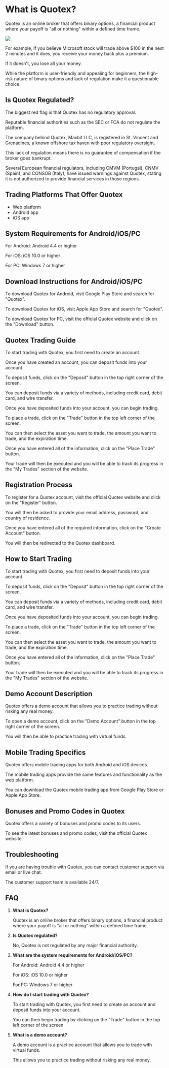 # What is Quotex?

Quotex is an online broker that offers binary options, a financial
product where your payoff is "all or nothing" within a defined
time frame.

[![](https://static.quotex.io/files/4_en/300_250.jpg)](https://traff.sbs/brokerqxlid)

For example, if you believe Microsoft stock will trade above \$100 in
the next 2 minutes and it does, you receive your money back plus a
premium.

If it doesn't, you lose all your money.

While the platform is user-friendly and appealing for beginners, the
high-risk nature of binary options and lack of regulation make it a
questionable choice.

## Is Quotex Regulated?

The biggest red flag is that Quotex has no regulatory approval.

Reputable financial authorities such as the SEC or FCA do not regulate
the platform.

The company behind Quotex, Maxbit LLC, is registered in St. Vincent and
Grenadines, a known offshore tax haven with poor regulatory oversight.

This lack of regulation means there is no guarantee of compensation if
the broker goes bankrupt.

Several European financial regulators, including CMVM (Portugal), CNMV
(Spain), and CONSOB (Italy), have issued warnings against Quotex,
stating it is not authorized to provide financial services in those
regions.

## Trading Platforms That Offer Quotex

-   Web platform
-   Android app
-   iOS app

## System Requirements for Android/iOS/PC

For Android: Android 4.4 or higher

For iOS: iOS 10.0 or higher

For PC: Windows 7 or higher

## Download Instructions for Android/iOS/PC

To download Quotex for Android, visit Google Play Store and search for
"Quotex".

To download Quotex for iOS, visit Apple App Store and search for
"Quotex".

To download Quotex for PC, visit the official Quotex website and click
on the "Download" button.

## Quotex Trading Guide

To start trading with Quotex, you first need to create an account.

Once you have created an account, you can deposit funds into your
account.

To deposit funds, click on the "Deposit" button in the top right
corner of the screen.

You can deposit funds via a variety of methods, including credit card,
debit card, and wire transfer.

Once you have deposited funds into your account, you can begin trading.

To place a trade, click on the "Trade" button in the top left
corner of the screen.

You can then select the asset you want to trade, the amount you want to
trade, and the expiration time.

Once you have entered all of the information, click on the "Place
Trade" button.

Your trade will then be executed and you will be able to track its
progress in the "My Trades" section of the website.

## Registration Process

To register for a Quotex account, visit the official Quotex website and
click on the "Register" button.

You will then be asked to provide your email address, password, and
country of residence.

Once you have entered all of the required information, click on the
"Create Account" button.

You will then be redirected to the Quotex dashboard.

## How to Start Trading

To start trading with Quotex, you first need to deposit funds into your
account.

To deposit funds, click on the "Deposit" button in the top right
corner of the screen.

You can deposit funds via a variety of methods, including credit card,
debit card, and wire transfer.

Once you have deposited funds into your account, you can begin trading.

To place a trade, click on the "Trade" button in the top left
corner of the screen.

You can then select the asset you want to trade, the amount you want to
trade, and the expiration time.

Once you have entered all of the information, click on the "Place
Trade" button.

Your trade will then be executed and you will be able to track its
progress in the "My Trades" section of the website.

## Demo Account Description

Quotex offers a demo account that allows you to practice trading without
risking any real money.

To open a demo account, click on the "Demo Account" button in the
top right corner of the screen.

You will then be able to practice trading with virtual funds.

## Mobile Trading Specifics

Quotex offers mobile trading apps for both Android and iOS devices.

The mobile trading apps provide the same features and functionality as
the web platform.

You can download the Quotex mobile trading app from Google Play Store or
Apple App Store.

## Bonuses and Promo Codes in Quotex

Quotex offers a variety of bonuses and promo codes to its users.

To see the latest bonuses and promo codes, visit the official Quotex
website.

## Troubleshooting

If you are having trouble with Quotex, you can contact customer support
via email or live chat.

The customer support team is available 24/7.

## FAQ

1.  **What is Quotex?**

    Quotex is an online broker that offers binary options, a financial
    product where your payoff is "all or nothing" within a defined
    time frame.

2.  **Is Quotex regulated?**

    No, Quotex is not regulated by any major financial authority.

3.  **What are the system requirements for Android/iOS/PC?**

    For Android: Android 4.4 or higher

    For iOS: iOS 10.0 or higher

    For PC: Windows 7 or higher

4.  **How do I start trading with Quotex?**

    To start trading with Quotex, you first need to create an account
    and deposit funds into your account.

    You can then begin trading by clicking on the "Trade" button
    in the top left corner of the screen.

5.  **What is a demo account?**

    A demo account is a practice account that allows you to trade with
    virtual funds.

    This allows you to practice trading without risking any real money.

